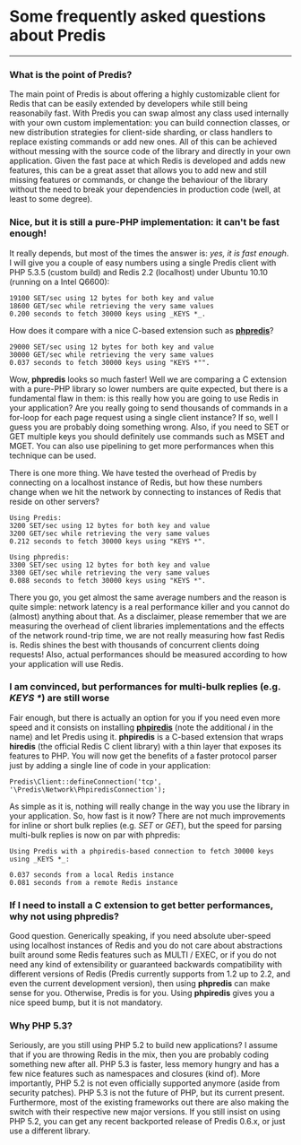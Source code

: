 # Some frequently asked questions about Predis #
____________________________________________


### What is the point of Predis? ###

The main point of Predis is about offering a highly customizable client for Redis that can be easily
extended by developers while still being reasonabily fast. With Predis you can swap almost any class
used internally with your own custom implementation: you can build connection classes, or new
distribution strategies for client-side sharding, or class handlers to replace existing commands or
add new ones. All of this can be achieved without messing with the source code of the library and
directly in your own application. Given the fast pace at which Redis is developed and adds new
features, this can be a great asset that allows you to add new and still missing features or commands,
or change the behaviour of the library without the need to break your dependencies in production code
(well, at least to some degree).


### Nice, but it is still a pure-PHP implementation: it can't be fast enough! ###

It really depends, but most of the times the answer is: _yes, it is fast enough_. I will give you
a couple of easy numbers using a single Predis client with PHP 5.3.5 (custom build) and Redis 2.2
(localhost) under Ubuntu 10.10 (running on a Intel Q6600):

    19100 SET/sec using 12 bytes for both key and value
    18600 GET/sec while retrieving the very same values
    0.200 seconds to fetch 30000 keys using _KEYS *_.

How does it compare with a nice C-based extension such as [__phpredis__](http://github.com/nicolasff/phpredis)?

    29000 SET/sec using 12 bytes for both key and value
    30000 GET/sec while retrieving the very same values
    0.037 seconds to fetch 30000 keys using "KEYS *"".

Wow, __phpredis__ looks so much faster! Well we are comparing a C extension with a pure-PHP library so
lower numbers are quite expected, but there is a fundamental flaw in them: is this really how you are
going to use Redis in your application? Are you really going to send thousands of commands in a for-loop
for each page request using a single client instance? If so, well I guess you are probably doing something
wrong. Also, if you need to SET or GET multiple keys you should definitely use commands such as MSET and
MGET. You can also use pipelining to get more performances when this technique can be used.

There is one more thing. We have tested the overhead of Predis by connecting on a localhost instance of
Redis, but how these numbers change when we hit the network by connecting to instances of Redis that
reside on other servers?

    Using Predis:
    3200 SET/sec using 12 bytes for both key and value
    3200 GET/sec while retrieving the very same values
    0.212 seconds to fetch 30000 keys using "KEYS *".

    Using phpredis:
    3300 SET/sec using 12 bytes for both key and value
    3300 GET/sec while retrieving the very same values
    0.088 seconds to fetch 30000 keys using "KEYS *".

There you go, you get almost the same average numbers and the reason is quite simple: network latency
is a real performance killer and you cannot do (almost) anything about that. As a disclaimer, please
remember that we are measuring the overhead of client libraries implementations and the effects of the
network round-trip time, we are not really measuring how fast Redis is. Redis shines the best with
thousands of concurrent clients doing requests! Also, actual performances should be measured according
to how your application will use Redis.


### I am convinced, but performances for multi-bulk replies (e.g. _KEYS *_) are still worse ###

Fair enough, but there is actually an option for you if you need even more speed and it consists on
installing __[phpiredis](http://github.com/seppo0010/phpiredis)__ (note the additional _i_ in the
name) and let Predis using it. __phpiredis__ is a C-based extension that wraps __hiredis__ (the
official Redis C client library) with a thin layer that exposes its features to PHP. You will now
get the benefits of a faster protocol parser just by adding a single line of code in your application:

    Predis\Client::defineConnection('tcp', '\Predis\Network\PhpiredisConnection');

As simple as it is, nothing will really change in the way you use the library in your application. So,
how fast is it now? There are not much improvements for inline or short bulk replies (e.g. _SET_ or
_GET_), but the speed for parsing multi-bulk replies is now on par with phpredis:

    Using Predis with a phpiredis-based connection to fetch 30000 keys using _KEYS *_:

    0.037 seconds from a local Redis instance
    0.081 seconds from a remote Redis instance


### If I need to install a C extension to get better performances, why not using phpredis? ###

Good question. Generically speaking, if you need absolute uber-speed using localhost instances of Redis
and you do not care about abstractions built around some Redis features such as MULTI / EXEC, or if you
do not need any kind of extensibility or guaranteed backwards compatibility with different versions of
Redis (Predis currently supports from 1.2 up to 2.2, and even the current development version), then
using __phpredis__ can make sense for you. Otherwise, Predis is for you. Using __phpiredis__ gives you
a nice speed bump, but it is not mandatory.


### Why PHP 5.3? ###

Seriously, are you still using PHP 5.2 to build new applications? I assume that if you are throwing Redis
in the mix, then you are probably coding something new after all. PHP 5.3 is faster, less memory hungry
and has a few nice features such as namespaces and closures (kind of). More importantly, PHP 5.2 is not
even officially supported anymore (aside from security patches). PHP 5.3 is not the future of PHP, but
its current present. Furthermore, most of the existing frameworks out there are also making the switch
with their respective new major versions. If you still insist on using PHP 5.2, you can get any recent
backported release of Predis 0.6.x, or just use a different library.
